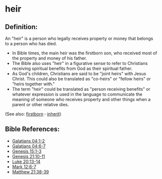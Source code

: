# heir #

## Definition: ##

An "heir" is a person who legally receives property or money that belongs to a person who has died.

* In Bible times, the main heir was the firstborn son, who received most of the property and money of his father.
* The Bible also uses "heir" in a figurative sense to refer to Christians receiving spiritual benefits from God as their spiritual father.
* As God's children, Christians are said to be "joint heirs" with Jesus Christ. This could also be translated as "co-heirs" or "fellow heirs" or "heirs together with."
* The term "heir" could be translated as "person receiving benefits" or whatever expression is used in the language to communicate the meaning of someone who receives property and other things when a parent or other relative dies.
 
(See also: [firstborn](../kt/firstborn.md) **·** [inherit](../kt/inherit.md))

## Bible References: ##

* [Galatians 04:1-2](https://door43.org/en/bible/notes/gal/04/01)
* [Galatians 04:6-7](https://door43.org/en/bible/notes/gal/04/06)
* [Genesis 15:1-3](https://door43.org/en/bible/notes/gen/15/01)
* [Genesis 21:10-11](https://door43.org/en/bible/notes/gen/21/10)
* [Luke 20:13-14](https://door43.org/en/bible/notes/luk/20/13)
* [Mark 12:6-7](https://door43.org/en/bible/notes/mrk/12/06)
* [Matthew 21:38-39](https://door43.org/en/bible/notes/mat/21/38)

